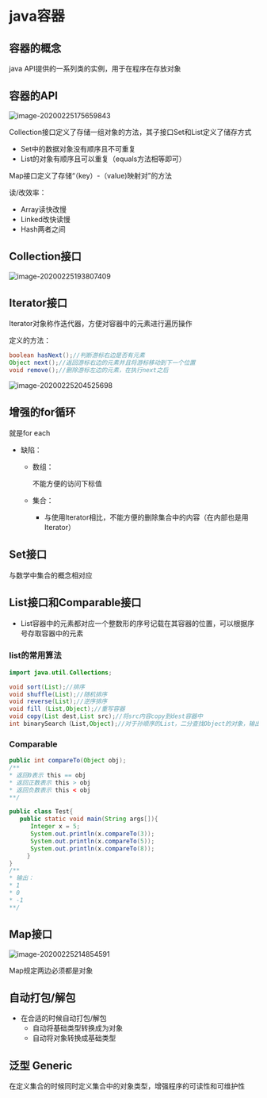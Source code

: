 

# java容器

## 容器的概念

java API提供的一系列类的实例，用于在程序在存放对象

## 容器的API

![image-20200225175659843](C:\Users\admin\AppData\Roaming\Typora\typora-user-images\image-20200225175659843.png)

Collection接口定义了存储一组对象的方法，其子接口Set和List定义了储存方式

+ Set中的数据对象没有顺序且不可重复
+ List的对象有顺序且可以重复（equals方法相等即可）

Map接口定义了存储“（key）-（value)映射对”的方法

读/改效率：

+ Array读快改慢
+ Linked改快读慢
+ Hash两者之间

## Collection接口

![image-20200225193807409](C:\Users\admin\AppData\Roaming\Typora\typora-user-images\image-20200225193807409.png)



## Iterator接口

Iterator对象称作迭代器，方便对容器中的元素进行遍历操作

定义的方法：

```java
boolean hasNext();//判断游标右边是否有元素
Object next();//返回游标右边的元素并且将游标移动到下一个位置
void remove();//删除游标左边的元素，在执行next之后
```

![image-20200225204525698](C:\Users\admin\AppData\Roaming\Typora\typora-user-images\image-20200225204525698.png)



## 增强的for循环

就是for each

+ 缺陷：

  + 数组：

    不能方便的访问下标值

  + 集合：

    + 与使用Iterator相比，不能方便的删除集合中的内容（在内部也是用Iterator）

## Set接口

与数学中集合的概念相对应

## List接口和Comparable接口

+ List容器中的元素都对应一个整数形的序号记载在其容器的位置，可以根据序号存取容器中的元素

### list的常用算法

```java
import java.util.Collections;

void sort(List);//排序
void shuffle(List);//随机排序
void reverse(List);//逆序排序
void fill (List,Object);//重写容器
void copy(List dest,List src);//将src内容copy到dest容器中
int binarySearch（List,Object);//对于孙顺序的List，二分查找Object的对象，输出的是下标 
```

### Comparable

```java
public int compareTo(Object obj);
/**
* 返回0表示 this == obj
* 返回正数表示 this > obj
* 返回负数表示 this < obj
**/

public class Test{ 
   public static void main(String args[]){
      Integer x = 5;
      System.out.println(x.compareTo(3));
      System.out.println(x.compareTo(5));
      System.out.println(x.compareTo(8));            
     }
}
/**
* 输出：
* 1
* 0
* -1
**/
```

## Map接口

![image-20200225214854591](C:\Users\admin\AppData\Roaming\Typora\typora-user-images\image-20200225214854591.png)

Map规定两边必须都是对象

## 自动打包/解包

+ 在合适的时候自动打包/解包
  + 自动将基础类型转换成为对象
  + 自动将对象转换成基础类型



## 泛型 Generic

在定义集合的时候同时定义集合中的对象类型，增强程序的可读性和可维护性